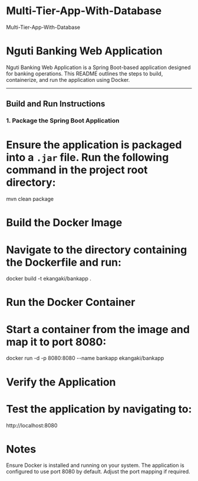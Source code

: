 # Multi-Tier-App-With-Database
Multi-Tier-App-With-Database


# Nguti Banking Web Application

Nguti Banking Web Application is a Spring Boot-based application designed for banking operations. This README outlines the steps to build, containerize, and run the application using Docker.

---

## **Build and Run Instructions**

### **1. Package the Spring Boot Application**
# Ensure the application is packaged into a `.jar` file. Run the following command in the project root directory:
mvn clean package

# Build the Docker Image
# Navigate to the directory containing the Dockerfile and run:
docker build -t ekangaki/bankapp .

# Run the Docker Container
# Start a container from the image and map it to port 8080:

docker run -d -p 8080:8080 --name bankapp ekangaki/bankapp

# Verify the Application
# Test the application by navigating to:
http://localhost:8080

# Notes
Ensure Docker is installed and running on your system.
The application is configured to use port 8080 by default. Adjust the port mapping if required.

